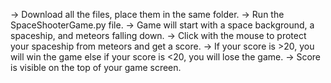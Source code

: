 -> Download all the files, place them in the same folder.
-> Run the SpaceShooterGame.py file.
-> Game will start with a space background, a spaceship, and meteors falling down.
-> Click with the mouse to protect your spaceship from meteors and get a score.
-> If your score is >20, you will win the game else if your score is <20, you will lose the game.
-> Score is visible on the top of your game screen.
